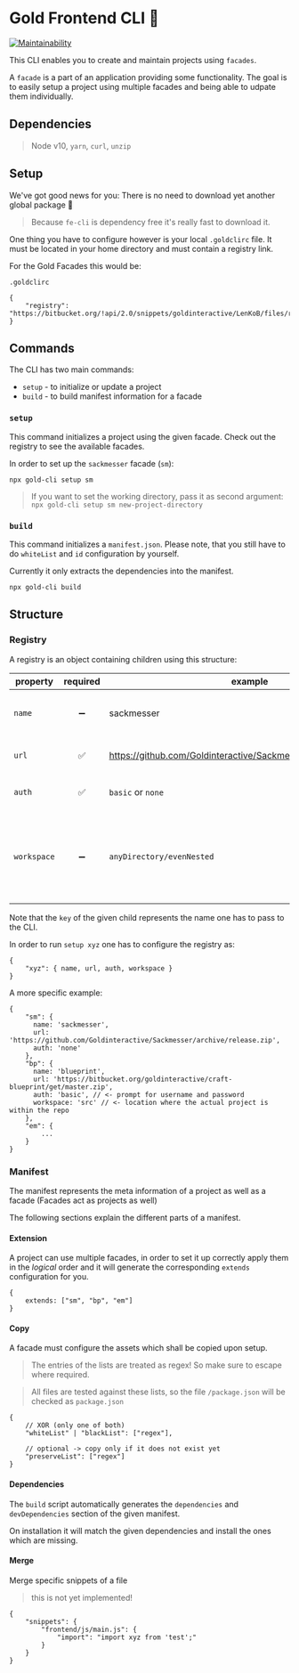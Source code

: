 # Gold Frontend CLI 👾

[![Maintainability](https://api.codeclimate.com/v1/badges/7f8e0ed42be79c218158/maintainability)](https://codeclimate.com/github/Goldinteractive/fe-cli/maintainability)

This CLI enables you to create and maintain projects using `facades`.

A `facade` is a part of an application providing some functionality. The goal is to easily setup a project using multiple facades and being able to udpate them individually.

## Dependencies

> Node v10, `yarn`, `curl`, `unzip`

## Setup

We've got good news for you: There is no need to download yet another global package 🎉

> Because `fe-cli` is dependency free it's really fast to download it.

One thing you have to configure however is your local `.goldclirc` file. It must be located in your home directory and must contain a registry link.

For the Gold Facades this would be:

`.goldclirc`
```
{
    "registry": "https://bitbucket.org/!api/2.0/snippets/goldinteractive/LenKoB/files/registry.json"
}
```

## Commands

The CLI has two main commands:
 - `setup` - to initialize or update a project
 - `build` - to build manifest information for a facade

### `setup`

This command initializes a project using the given facade. Check out the registry to see the available facades.

In order to set up the `sackmesser` facade (`sm`):

`npx gold-cli setup sm`

> If you want to set the working directory, pass it as second argument: `npx gold-cli setup sm new-project-directory`

### `build`

This command initializes a `manifest.json`. Please note, that you still have to do `whiteList` and `id` configuration by yourself.

Currently it only extracts the dependencies into the manifest.

`npx gold-cli build`

## Structure

### Registry

A registry is an object containing children using this structure:

| property      | required      | example  | description |
| ------------- |:-------------:| ---------| ------------|
| `name`          | ➖             | sackmesser | the full name for the given facade |
| `url`           | ✅             | https://github.com/Goldinteractive/Sackmesser/archive/release.zip | a url where you can find the zip. |
| `auth`          | ✅             | `basic` or `none` | how to fetch the url |
| `workspace`     | ➖             | `anyDirectory/evenNested` | when the zip is extracted, where is the actual source of the repository? |

Note that the `key` of the given child represents the name one has to pass to the CLI.

In order to run `setup xyz` one has to configure the registry as:

```
{
    "xyz": { name, url, auth, workspace }
}
```

A more specific example:
```
{
    "sm": {
      name: 'sackmesser',
      url: 'https://github.com/Goldinteractive/Sackmesser/archive/release.zip',
      auth: 'none'
    },
    "bp": {
      name: 'blueprint',
      url: 'https://bitbucket.org/goldinteractive/craft-blueprint/get/master.zip',
      auth: 'basic', // <- prompt for username and password 
      workspace: 'src' // <- location where the actual project is within the repo
    },
    "em": {
        ...
    }
}
```

### Manifest

The manifest represents the meta information of a project as well as a facade (Facades act as projects as well)

The following sections explain the different parts of a manifest.


#### Extension

A project can use multiple facades, in order to set it up correctly apply them in the _logical_ order and it will generate the corresponding `extends` configuration for you.
```
{
    extends: ["sm", "bp", "em"]
}
```

#### Copy

A facade must configure the assets which shall be copied upon setup.

> The entries of the lists are treated as regex! So make sure to escape where required.

> All files are tested against these lists, so the file `/package.json` will be checked as `package.json` 

```
{
    // XOR (only one of both)
    "whiteList" | "blackList": ["regex"],

    // optional -> copy only if it does not exist yet
    "preserveList": ["regex"]
}
```

#### Dependencies

The `build` script automatically generates the `dependencies` and `devDependencies` section of the given manifest.

On installation it will match the given dependencies and install the ones which are missing.

#### Merge

Merge specific snippets of a file

> this is not yet implemented!

```
{
    "snippets": {
        "frontend/js/main.js": {
            "import": "import xyz from 'test';"
        }
    }
}
```
